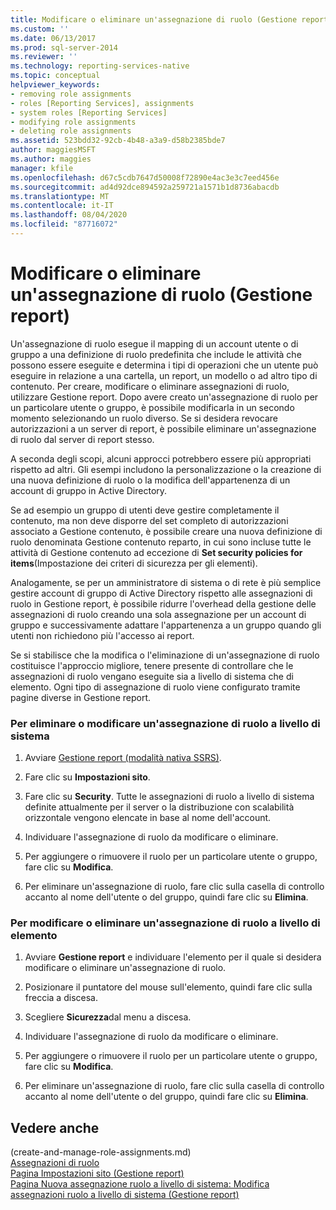 ```yaml
---
title: Modificare o eliminare un'assegnazione di ruolo (Gestione report) | Microsoft Docs
ms.custom: ''
ms.date: 06/13/2017
ms.prod: sql-server-2014
ms.reviewer: ''
ms.technology: reporting-services-native
ms.topic: conceptual
helpviewer_keywords:
- removing role assignments
- roles [Reporting Services], assignments
- system roles [Reporting Services]
- modifying role assignments
- deleting role assignments
ms.assetid: 523bdd32-92cb-4b48-a3a9-d58b2385bde7
author: maggiesMSFT
ms.author: maggies
manager: kfile
ms.openlocfilehash: d67c5cdb7647d50008f72890e4ac3e3c7eed456e
ms.sourcegitcommit: ad4d92dce894592a259721a1571b1d8736abacdb
ms.translationtype: MT
ms.contentlocale: it-IT
ms.lasthandoff: 08/04/2020
ms.locfileid: "87716072"
---
```

# <a name="modify-or-delete-a-role-assignment-report-manager"></a>Modificare o eliminare un'assegnazione di ruolo (Gestione report)
  Un'assegnazione di ruolo esegue il mapping di un account utente o di gruppo a una definizione di ruolo predefinita che include le attività che possono essere eseguite e determina i tipi di operazioni che un utente può eseguire in relazione a una cartella, un report, un modello o ad altro tipo di contenuto. Per creare, modificare o eliminare assegnazioni di ruolo, utilizzare Gestione report. Dopo avere creato un'assegnazione di ruolo per un particolare utente o gruppo, è possibile modificarla in un secondo momento selezionando un ruolo diverso. Se si desidera revocare autorizzazioni a un server di report, è possibile eliminare un'assegnazione di ruolo dal server di report stesso.  
  
 A seconda degli scopi, alcuni approcci potrebbero essere più appropriati rispetto ad altri. Gli esempi includono la personalizzazione o la creazione di una nuova definizione di ruolo o la modifica dell'appartenenza di un account di gruppo in Active Directory.  
  
 Se ad esempio un gruppo di utenti deve gestire completamente il contenuto, ma non deve disporre del set completo di autorizzazioni associato a Gestione contenuto, è possibile creare una nuova definizione di ruolo denominata Gestione contenuto reparto, in cui sono incluse tutte le attività di Gestione contenuto ad eccezione di **Set security policies for items**(Impostazione dei criteri di sicurezza per gli elementi).  
  
 Analogamente, se per un amministratore di sistema o di rete è più semplice gestire account di gruppo di Active Directory rispetto alle assegnazioni di ruolo in Gestione report, è possibile ridurre l'overhead della gestione delle assegnazioni di ruolo creando una sola assegnazione per un account di gruppo e successivamente adattare l'appartenenza a un gruppo quando gli utenti non richiedono più l'accesso ai report.  
  
 Se si stabilisce che la modifica o l'eliminazione di un'assegnazione di ruolo costituisce l'approccio migliore, tenere presente di controllare che le assegnazioni di ruolo vengano eseguite sia a livello di sistema che di elemento. Ogni tipo di assegnazione di ruolo viene configurato tramite pagine diverse in Gestione report.  
  
### <a name="to-modify-or-delete-a-system-role-assignment"></a>Per eliminare o modificare un'assegnazione di ruolo a livello di sistema  
  
1.  Avviare [Gestione report &#40;modalità nativa SSRS&#41;](../report-manager-ssrs-native-mode.md).  
  
2.  Fare clic su **Impostazioni sito**.  
  
3.  Fare clic su **Security**. Tutte le assegnazioni di ruolo a livello di sistema definite attualmente per il server o la distribuzione con scalabilità orizzontale vengono elencate in base al nome dell'account.  
  
4.  Individuare l'assegnazione di ruolo da modificare o eliminare.  
  
5.  Per aggiungere o rimuovere il ruolo per un particolare utente o gruppo, fare clic su **Modifica**.  
  
6.  Per eliminare un'assegnazione di ruolo, fare clic sulla casella di controllo accanto al nome dell'utente o del gruppo, quindi fare clic su **Elimina**.  
  
### <a name="to-modify-or-delete-an-item-role-assignment"></a>Per modificare o eliminare un'assegnazione di ruolo a livello di elemento  
  
1.  Avviare **Gestione report** e individuare l'elemento per il quale si desidera modificare o eliminare un'assegnazione di ruolo.  
  
2.  Posizionare il puntatore del mouse sull'elemento, quindi fare clic sulla freccia a discesa.  
  
3.  Scegliere **Sicurezza**dal menu a discesa.  
  
4.  Individuare l'assegnazione di ruolo da modificare o eliminare.  
  
5.  Per aggiungere o rimuovere il ruolo per un particolare utente o gruppo, fare clic su **Modifica**.  
  
6.  Per eliminare un'assegnazione di ruolo, fare clic sulla casella di controllo accanto al nome dell'utente o del gruppo, quindi fare clic su **Elimina**.  
  
## <a name="see-also"></a>Vedere anche  
 (create-and-manage-role-assignments.md)   
 [Assegnazioni di ruolo](role-assignments.md)   
 [Pagina Impostazioni sito &#40;Gestione report&#41;](../site-settings-page-report-manager.md)   
 [Pagina Nuova assegnazione ruolo a livello di sistema: Modifica assegnazioni ruolo a livello di sistema &#40;Gestione report&#41;](../new-system-role-assignments-edit-system-role-assignments-page-report-manager.md)  
  
  
